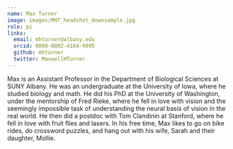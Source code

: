 ```yaml
---
name: Max Turner
image: images/MHT_headshot_downsample.jpg
role: pi
links:
  email: mhturner@albany.edu
  orcid: 0000-0002-4164-9995
  github: mhturner
  twitter: MaxwellHTurner
---
```


Max is an Assistant Professor in the Department of Biological Sciences at SUNY Albany. He was an undergraduate at the University of Iowa, where he studied biology and math. He did his PhD at the University of Washington, under the mentorship of Fred Rieke, where he fell in love with vision and the seemingly impossible task of understanding the neural basis of vision in the real world. He then did a postdoc with Tom Clandinin at Stanford, where he fell in love with fruit flies and lasers. In his free time, Max likes to go on bike rides, do crossword puzzles, and hang out with his wife, Sarah and their daughter, Mollie.
